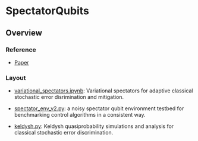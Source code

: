 # SpectatorQubits

## Overview

### Reference

- [Paper](https://www.overleaf.com/read/sttwhrfbqvtf)

### Layout

- [variational_spectators.ipynb](MAB-continuous-analytic-arbitrary-axis.ipynb): Variational spectators for adaptive classical stochastic error disrimination and mitigation.

- [spectator_env_v2.py](spectator_env_v2.py): a noisy spectator qubit environment testbed for benchmarking control algorithms in a consistent way.

- [keldysh.py](keldysh.ipynb): Keldysh quasiprobability simulations and analysis for classical stochastic error discrimination.
